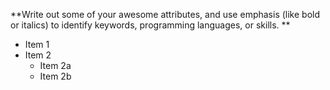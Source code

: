 **Write out some of your awesome attributes, and use emphasis (like bold or italics) to identify keywords, programming languages, or skills. **

* Item 1
* Item 2
  * Item 2a
  * Item 2b
